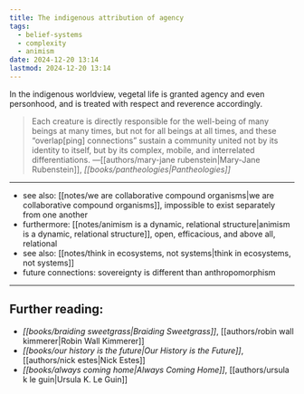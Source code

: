 ```yaml
---
title: The indigenous attribution of agency
tags:
  - belief-systems
  - complexity
  - animism
date: 2024-12-20 13:14
lastmod: 2024-12-20 13:14
---
```

In the indigenous worldview, vegetal life is granted agency and even personhood, and is treated with respect and reverence accordingly.

> Each creature is directly responsible for the well-being of many beings at many times, but not for all beings at all times, and these “overlap[ping] connections” sustain a community united not by its identity to itself, but by its complex, mobile, and interrelated differentiations. —[[authors/mary-jane rubenstein|Mary-Jane Rubenstein]], *[[books/pantheologies|Pantheologies]]*

---
- see also: [[notes/we are collaborative compound organisms|we are collaborative compound organisms]], impossible to exist separately from one another
- furthermore: [[notes/animism is a dynamic, relational structure|animism is a dynamic, relational structure]], open, efficacious, and above all, relational
- see also: [[notes/think in ecosystems, not systems|think in ecosystems, not systems]]
- future connections: sovereignty is different than anthropomorphism
---
## Further reading:

- *[[books/braiding sweetgrass|Braiding Sweetgrass]]*, [[authors/robin wall kimmerer|Robin Wall Kimmerer]]
- *[[books/our history is the future|Our History is the Future]]*, [[authors/nick estes|Nick Estes]]
- *[[books/always coming home|Always Coming Home]]*, [[authors/ursula k le guin|Ursula K. Le Guin]]
